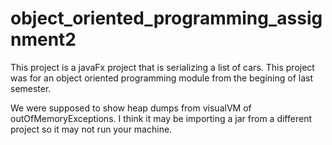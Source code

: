 # object_oriented_programming_assignment2

This project is a javaFx project that is serializing a list of cars. 
This project was for an object oriented programming module from the begining of last semester.

We were supposed to show heap dumps from visualVM of outOfMemoryExceptions.
I think it may be importing a jar from a different project so it may not run your machine.
